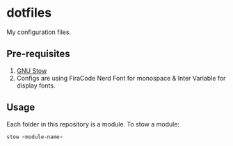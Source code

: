 # dotfiles
My configuration files.

## Pre-requisites
1. [GNU Stow](https://github.com/aspiers/stow/blob/master/INSTALL.md)
2. Configs are using FiraCode Nerd Font for monospace & Inter Variable for display fonts.

## Usage
Each folder in this repository is a module.
To stow a module:
```sh
stow <module-name>
```
